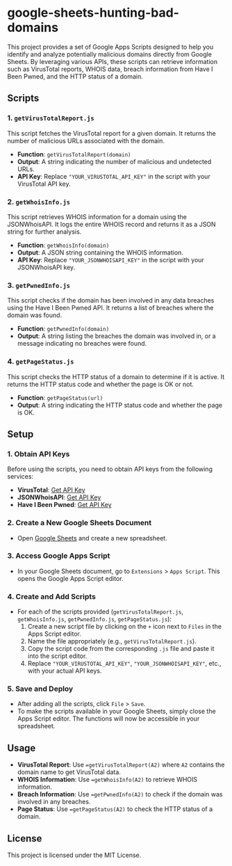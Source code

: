 # google-sheets-hunting-bad-domains
This project provides a set of Google Apps Scripts designed to help you identify and analyze potentially malicious domains directly from Google Sheets. By leveraging various APIs, these scripts can retrieve information such as VirusTotal reports, WHOIS data, breach information from Have I Been Pwned, and the HTTP status of a domain.

## Scripts

### 1. `getVirusTotalReport.js`
This script fetches the VirusTotal report for a given domain. It returns the number of malicious URLs associated with the domain.

- **Function**: `getVirusTotalReport(domain)`
- **Output**: A string indicating the number of malicious and undetected URLs.
- **API Key**: Replace `"YOUR_VIRUSTOTAL_API_KEY"` in the script with your VirusTotal API key.

### 2. `getWhoisInfo.js`
This script retrieves WHOIS information for a domain using the JSONWhoisAPI. It logs the entire WHOIS record and returns it as a JSON string for further analysis.

- **Function**: `getWhoisInfo(domain)`
- **Output**: A JSON string containing the WHOIS information.
- **API Key**: Replace `"YOUR_JSONWHOISAPI_KEY"` in the script with your JSONWhoisAPI key.

### 3. `getPwnedInfo.js`
This script checks if the domain has been involved in any data breaches using the Have I Been Pwned API. It returns a list of breaches where the domain was found.

- **Function**: `getPwnedInfo(domain)`
- **Output**: A string listing the breaches the domain was involved in, or a message indicating no breaches were found.

### 4. `getPageStatus.js`
This script checks the HTTP status of a domain to determine if it is active. It returns the HTTP status code and whether the page is OK or not.

- **Function**: `getPageStatus(url)`
- **Output**: A string indicating the HTTP status code and whether the page is OK.

## Setup

### 1. Obtain API Keys
Before using the scripts, you need to obtain API keys from the following services:
- **VirusTotal**: [Get API Key](https://www.virustotal.com/gui/join-us)
- **JSONWhoisAPI**: [Get API Key](https://jsonwhoisapi.com/)
- **Have I Been Pwned**: [Get API Key](https://haveibeenpwned.com/API/v3)

### 2. Create a New Google Sheets Document
- Open [Google Sheets](https://sheets.google.com) and create a new spreadsheet.

### 3. Access Google Apps Script
- In your Google Sheets document, go to `Extensions` > `Apps Script`. This opens the Google Apps Script editor.

### 4. Create and Add Scripts
- For each of the scripts provided (`getVirusTotalReport.js`, `getWhoisInfo.js`, `getPwnedInfo.js`, `getPageStatus.js`):
  1. Create a new script file by clicking on the `+` icon next to `Files` in the Apps Script editor.
  2. Name the file appropriately (e.g., `getVirusTotalReport.js`).
  3. Copy the script code from the corresponding `.js` file and paste it into the script editor.
  4. Replace `"YOUR_VIRUSTOTAL_API_KEY"`, `"YOUR_JSONWHOISAPI_KEY"`, etc., with your actual API keys.

### 5. Save and Deploy
- After adding all the scripts, click `File` > `Save`.
- To make the scripts available in your Google Sheets, simply close the Apps Script editor. The functions will now be accessible in your spreadsheet.


## Usage

- **VirusTotal Report**: Use `=getVirusTotalReport(A2)` where `A2` contains the domain name to get VirusTotal data.
- **WHOIS Information**: Use `=getWhoisInfo(A2)` to retrieve WHOIS information.
- **Breach Information**: Use `=getPwnedInfo(A2)` to check if the domain was involved in any breaches.
- **Page Status**: Use `=getPageStatus(A2)` to check the HTTP status of a domain.

## License

This project is licensed under the MIT License.

